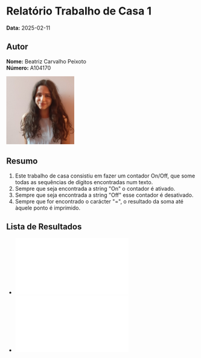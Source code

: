 # Relatório Trabalho de Casa 1

**Data:** 2025-02-11

## Autor

**Nome:** Beatriz Carvalho Peixoto  
**Número:** A104170  

![Fotografia de identificação](../foto_identificacao.png)

## Resumo
1. Este trabalho de casa consistiu em fazer um contador On/Off, que some todas as sequências de dígitos encontradas num texto.
2. Sempre que seja encontrada a string "On" o contador é ativado.
3. Sempre que seja encontrada a string "Off" esse contador é desativado.
4. Sempre que for encontrado o carácter "=", o resultado da soma até àquele ponto é imprimido.


## Lista de Resultados
- ![Ficheiro de input](input.txt)  
- ![Ficheiro de output](output.txt)
